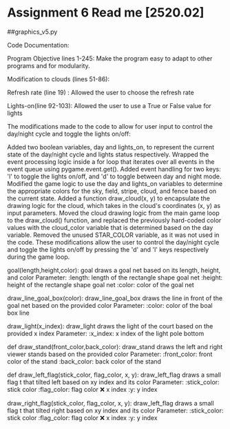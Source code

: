 # Assignment 6 Read me [2520.02]
##graphics_v5.py

Code Documentation:

Program Objective lines 1-245:
	Make the program easy to adapt to other programs and for modularity. 

Modification to clouds (lines 51-86):


Refresh rate (line 19) : 
	Allowed the user to choose the refresh rate

Lights-on(line 92-103):
	Allowed the user to use a True or False value for lights 

The modifications made to the code to allow for user input to control the day/night cycle and toggle the lights on/off:

Added two boolean variables, day and lights_on, to represent the current state of the day/night cycle and lights status respectively.
Wrapped the event processing logic inside a for loop that iterates over all events in the event queue using pygame.event.get().
Added event handling for two keys: 'l' to toggle the lights on/off, and 'd' to toggle between day and night mode.
Modified the game logic to use the day and lights_on variables to determine the appropriate colors for the sky, field, stripe, cloud, and fence based on the current state.
Added a function draw_cloud(x, y) to encapsulate the drawing logic for the cloud, which takes in the cloud's coordinates (x, y) as input parameters.
Moved the cloud drawing logic from the main game loop to the draw_cloud() function, and replaced the previously hard-coded color values with the cloud_color variable that is determined based on the day variable.
Removed the unused STAR_COLOR variable, as it was not used in the code.
These modifications allow the user to control the day/night cycle and toggle the lights on/off by pressing the 'd' and 'l' keys respectively during the game loop.

goal(length,height,color):
        goal draws a goal net based on its length, height, and color
Parameter:
        :length: length of the rectangle shape goal net
        :height: height of the rectangle shape goal net
        :color: color of the goal net

draw_line_goal_box(color):
        draw_line_goal_box draws the line in front of the goal net based on the provided color
Parameter:
        :color: color of the boal box line

	
draw_light(x_index):
        draw_light draws the light of the court based on the provided x index
Parameter:
        :x_index: x index of the light pole bottom


def draw_stand(front_color,back_color):
        draw_stand draws the left and right viewer stands based on the provided color
Parameter:
        :front_color: front color of the stand
        :back_color: back color of the stand

def draw_left_flag(stick_color, flag_color, x, y):
	draw_left_flag draws a small flag t that tilted left based on xy index and its color
Parameter:
        :stick_color: stick color
        :flag_color: flag color
        :x: x index
        :y: y index
	
 draw_right_flag(stick_color, flag_color, x, y):
        draw_left_flag draws a small flag t that tilted right based on xy index and its color
Parameter:
        :stick_color: stick color
        :flag_color: flag color
        :x: x index
        :y: y index
        
